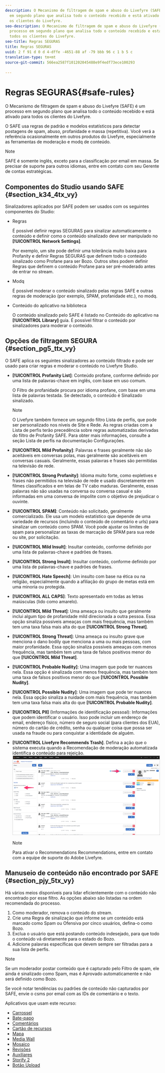 ```yaml
---
description: O Mecanismo de filtragem de spam e abuso do Livefyre (SAFE) é um processo
  em segundo plano que analisa todo o conteúdo recebido e está ativado para todos
  os clientes do Livefyre.
seo-description: O Mecanismo de filtragem de spam e abuso do Livefyre (SAFE) é um
  processo em segundo plano que analisa todo o conteúdo recebido e está ativado para
  todos os clientes do Livefyre.
seo-title: Regras SEGURAS
title: Regras SEGURAS
uuid: 2 f 91 d 0 d 4-dffe -4651-88 af -79 bbb 96 c 1 b 5 c
translation-type: tm+mt
source-git-commit: 566ea2587f101202045488e9f4edf73ece100293

---
```



# Regras SEGURAS{#safe-rules}

O Mecanismo de filtragem de spam e abuso do Livefyre (SAFE) é um processo em segundo plano que analisa todo o conteúdo recebido e está ativado para todos os clientes do Livefyre.



O SAFE usa regras de padrão e modelos estatísticos para detectar postagens de spam, abuso, profanidade e massa (repetitiva). Você verá a referência ocasionalmente em outros produtos do Livefyre, especialmente as ferramentas de moderação e modq de conteúdo.

>[!NOTE]
>
>SAFE é somente inglês, exceto para a classificação por email em massa. Se precisar de suporte para outros idiomas, entre em contato com seu Gerente de contas estratégicas.

## Componentes do Studio usando SAFE {#section_k34_4tx_vy}

Sinalizadores aplicados por SAFE podem ser usados com os seguintes componentes do Studio:

* Regras

   É possível definir regras SEGURAS para sinalizar automaticamente o conteúdo e definir como o conteúdo sinalizado deve ser manipulado no **[!UICONTROL Network Settings]**.

   Por exemplo, um site pode definir uma tolerância muito baixa para Profanity e definir Regras SEGURAS que definem todo o conteúdo sinalizado como Profane para ser Bozo. Outros sites podem definir Regras que definem o conteúdo Profane para ser pré-moderado antes de entrar no stream.

* Modq

   É possível moderar o conteúdo sinalizado pelas regras SAFE e outras regras de moderação (por exemplo, SPAM, profanidade etc.), no modq.

* Conteúdo do aplicativo na biblioteca

   O conteúdo sinalizado pelo SAFE é listado no Conteúdo do aplicativo na **[!UICONTROL Library]** guia. É possível filtrar o conteúdo por sinalizadores para moderar o conteúdo.

## Opções de filtragem SEGURA {#section_pg5_ttx_vy}

O SAFE aplica os seguintes sinalizadores ao conteúdo filtrado e pode ser usado para criar regras e moderar o conteúdo no Livefyre Studio.

* **[!UICONTROL Profanity List]**: Conteúdo profane, conforme definido por uma lista de palavras-chave em inglês, com base em uso comum.

   O Filtro de profanidade procura por idioma profane, com base em uma lista de palavras testada. Se detectado, o conteúdo é Sinalizado sinalizado.

   >[!NOTE]
   >
   >O Livefyre também fornece um segundo filtro Lista de perfis, que pode ser personalizado nos níveis de Site e Rede. As regras criadas com a Lista de perfis terão precedência sobre regras automatizadas derivadas do filtro de Profanity SAFE. Para obter mais informações, consulte a seção Lista de perfis na documentação Configurações.

* **[!UICONTROL Mild Profanity]**: Palavras e frases geralmente não são aceitáveis em conversas polas, mas geralmente são aceitáveis em conversas casuais. Geralmente, essas palavras e frases são permitidas na televisão de rede.
* **[!UICONTROL Strong Profanity]**: Idioma muito forte, como expletives e frases não permitidos na televisão de rede e usado discretamente em filmes classificados e em telas de TV cabo maduras. Geralmente, essas palavras não são usadas na conversa ou conversa casual e são informadas em uma conversa de impolite com o objetivo de prejudicar o ouvinte.
* **[!UICONTROL SPAM]**: Conteúdo não solicitado, geralmente comercializado. Ele usa um modelo estatístico que depende de uma variedade de recursos (incluindo o conteúdo de comentário e urls) para sinalizar um conteúdo como SPAM. Você pode ajustar os limites de spam para personalizar as taxas de marcação de SPAM para sua rede ou site, por solicitação.
* **[!UICONTROL Mild Insult]**: Insultar conteúdo, conforme definido por uma lista de palavras-chave e padrões de frases.
* **[!UICONTROL Strong Insult]**: Insultar conteúdo, conforme definido por uma lista de palavras-chave e padrões de frases.
* **[!UICONTROL Hate Speech]**: Um insulto com base na ética ou na religião, especialmente quando a afiliação do grupo de metas está em uma minoria ou protegida.
* **[!UICONTROL ALL CAPS]**: Texto apresentado em todas as letras maiúsculas (lido como amarelo).
* **[!UICONTROL Mild Threat]**: Uma ameaça ou insulto que geralmente inclui algum tipo de profanidade mild direcionada a outra pessoa. Essa opção sinaliza possíveis ameaças com mais frequência, mas também tem uma taxa falsa mais alta do que **[!UICONTROL Strong Threat]**.

* **[!UICONTROL Strong Threat]**: Uma ameaça ou insulto grave que menciona o dano bodily que menciona a uma ou mais pessoas, com maior profanidade. Essa opção sinaliza possíveis ameaças com menos frequência, mas também tem uma taxa de falsos positivos menor do que **[!UICONTROL Mild Threat]**.

* **[!UICONTROL Probable Nudity]**: Uma imagem que pode ter nuances nela. Essa opção é sinalizada com menos frequência, mas também tem uma taxa de falsos positivos menor do que **[!UICONTROL Possible Nudity]**.

* **[!UICONTROL Possible Nudity]**: Uma imagem que pode ter nuances nela. Essa opção sinaliza a nuidade com mais frequência, mas também tem uma taxa falsa mais alta do que **[!UICONTROL Probable Nudity]**.

* **[!UICONTROL PII]** (Informações de identificação pessoal): Informações que podem identificar o usuário. Isso pode incluir um endereço de email, endereço físico, número de seguro social (para clientes dos EUA), número do cartão de crédito, senha ou qualquer coisa que possa ser usada na fraude ou para conquistar a identidade de alguém.
* **[!UICONTROL Livefyre Recommends Trash]**. Defina a ação que o sistema executa quando a Recomendação de moderação automatizada identifica o conteúdo para rejeição. ![](assets/mod_reco1.png)

   >[!NOTE]
   >
   >Para ativar o Recommendations Recommendations, entre em contato com a equipe de suporte do Adobe Livefyre.

## Manuseio de conteúdo não encontrado por SAFE {#section_pjy_5tx_vy}

Há vários meios disponíveis para lidar eficientemente com o conteúdo não encontrado por esse filtro. As opções abaixo são listadas na ordem recomendada do processo.

1. Como moderador, remova o conteúdo do stream.
1. Crie uma Regra de sinalização que informe se um conteúdo está marcado como Spam ou Ofensiva por cinco usuários, defina-o como Bozo.
1. Exclua o usuário que está postando conteúdo indesejado, para que todo o conteúdo vá diretamente para o estado do Bozo.
1. Adicione palavras específicas que devem sempre ser filtradas para a sua lista de perfis.

>[!NOTE]
>
>Se um moderador postar conteúdo que é capturado pelo Filtro de spam, ele ainda é sinalizado como Spam, mas é Aprovado automaticamente e não será definido como Bozo.

Se você notar tendências ou padrões de conteúdo não capturados por SAFE, envie o csms por email com as IDs de comentário e o texto.



Aplicativos que usam este recurso:

* [Carrossel](/help/using/c-about-apps/c-carousel-app/c-carousel-app.md#c_carousel_app)
* [Bate-papo](/help/using/c-about-apps/c-chat-app/c-chat-app.md#c_chat_app)
* [Comentários](/help/using/c-about-apps/c-comments/c-comments.md)
* [Cartão de recursos](/help/using/c-about-apps/c-feature-card-app/c-feature-card-app.md#c_feature_card_app)
* [Mapa](/help/using/c-about-apps/c-map-app/c-map-app.md#c_map_app)
* [Media Wall](/help/using/c-about-apps/c-media-wall-app/c-media-wall-app.md#c_media_wall_app)
* [Mosaico](/help/using/c-about-apps/c-mosaic-app/c-mosaic-app.md#c_mosaic_app)
* [Revisões](/help/using/c-about-apps/c-reviews-app/c-reviews-app.md#c_reviews_app)
* [Auxiliares](/help/using/c-about-apps/c-sidenotes-app/c-sidenotes-app.md#c_sidenotes_app)
* [Storify 2](/help/using/c-about-apps/c-storify2/c-storify2.md#c_storify2)
* [Botão Upload](/help/using/c-about-apps/c-upload-button-app/c-upload-button-app.md#c_upload_button_app)


